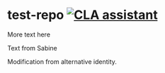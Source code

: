 # test-repo <a href="https://cla-assistant.io/marpet/cla-test-repo"><img src="https://cla-assistant.io/readme/badge/marpet/cla-test-repo" alt="CLA assistant" /></a>
More text here

Text from Sabine

Modification from alternative identity.

